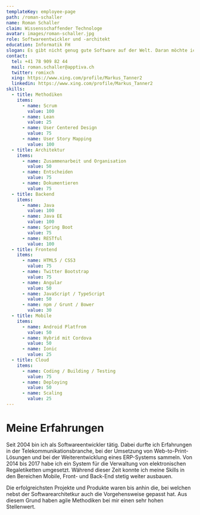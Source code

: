 ```yaml
---
templateKey: employee-page
path: /roman-schaller
name: Roman Schaller
claim: Wissensschaffender Technologe
avatar: images/roman-schaller.jpg
role: Softwareentwickler und -architekt
education: Informatik FH
slogan: Es gibt nicht genug gute Software auf der Welt. Daran möchte ich etwas ändern.
contact:
  tel: +41 78 909 82 44
  mail: roman.schaller@apptiva.ch
  twitter: romixch
  xing: https://www.xing.com/profile/Markus_Tanner2
  linkedin: https://www.xing.com/profile/Markus_Tanner2
skills:
  - title: Methodiken
    items:
      - name: Scrum
        value: 100
      - name: Lean
        value: 25
      - name: User Centered Design
        value: 75
      - name: User Story Mapping
        value: 100
  - title: Architektur
    items:
      - name: Zusammenarbeit und Organisation
        value: 50
      - name: Entscheiden
        value: 75
      - name: Dokumentieren
        value: 75
  - title: Backend
    items:
      - name: Java
        value: 100
      - name: Java EE
        value: 100
      - name: Spring Boot
        value: 75
      - name: RESTful
        value: 100
  - title: Frontend
    items:
      - name: HTML5 / CSS3
        value: 75
      - name: Twitter Bootstrap
        value: 75
      - name: Angular
        value: 50
      - name: JavaScript / TypeScript
        value: 50
      - name: npm / Grunt / Bower
        value: 30
  - title: Mobile
    items:
      - name: Android Platfrom
        value: 50
      - name: Hybrid mit Cordova
        value: 50
      - name: Ionic
        value: 25
  - title: Cloud
    items:
      - name: Coding / Building / Testing
        value: 75
      - name: Deploying
        value: 50
      - name: Scaling
        value: 25
---
```


# Meine Erfahrungen

Seit 2004 bin ich als Softwareentwickler tätig. Dabei durfte ich Erfahrungen in der Telekommunikationsbranche, bei der Umsetzung von Web-to-Print-Lösungen und bei der Weiterentwicklung eines ERP-Systems sammeln. Von 2014 bis 2017 habe ich ein System für die Verwaltung von elektronischen Regaletiketten umgesetzt. Während dieser Zeit konnte ich meine Skills in den Bereichen Mobile, Front- und Back-End stetig weiter ausbauen.

Die erfolgreichsten Projekte und Produkte waren bis anhin die, bei welchen nebst der Softwarearchitetkur auch die Vorgehensweise gepasst hat. Aus diesem Grund haben agile Methodiken bei mir einen sehr hohen Stellenwert.
